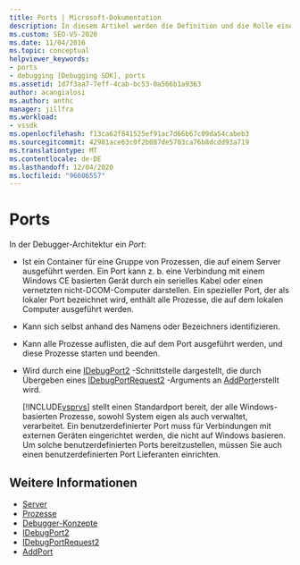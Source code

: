 ```yaml
---
title: Ports | Microsoft-Dokumentation
description: In diesem Artikel werden die Definition und die Rolle eines Ports in der Debugger-Architektur in Visual Studio beschrieben.
ms.custom: SEO-VS-2020
ms.date: 11/04/2016
ms.topic: conceptual
helpviewer_keywords:
- ports
- debugging [Debugging SDK], ports
ms.assetid: 1d7f3aa7-7eff-4cab-bc53-0a566b1a9363
author: acangialosi
ms.author: anthc
manager: jillfra
ms.workload:
- vssdk
ms.openlocfilehash: f13ca62f841525ef91ac7d66b67c09da54cabeb3
ms.sourcegitcommit: 42981ace63c0f2b087de5703ca76b8dcdd93a719
ms.translationtype: MT
ms.contentlocale: de-DE
ms.lasthandoff: 12/04/2020
ms.locfileid: "96606557"
---
```

# <a name="ports"></a>Ports
In der Debugger-Architektur ein *Port*:

- Ist ein Container für eine Gruppe von Prozessen, die auf einem Server ausgeführt werden. Ein Port kann z. b. eine Verbindung mit einem Windows CE basierten Gerät durch ein serielles Kabel oder einen vernetzten nicht-DCOM-Computer darstellen. Ein spezieller Port, der als lokaler Port bezeichnet wird, enthält alle Prozesse, die auf dem lokalen Computer ausgeführt werden.

- Kann sich selbst anhand des Namens oder Bezeichners identifizieren.

- Kann alle Prozesse auflisten, die auf dem Port ausgeführt werden, und diese Prozesse starten und beenden.

- Wird durch eine [IDebugPort2](../../extensibility/debugger/reference/idebugport2.md) -Schnittstelle dargestellt, die durch Übergeben eines [IDebugPortRequest2](../../extensibility/debugger/reference/idebugportrequest2.md) -Arguments an [AddPort](../../extensibility/debugger/reference/idebugportsupplier2-addport.md)erstellt wird.

  [!INCLUDE[vsprvs](../../code-quality/includes/vsprvs_md.md)] stellt einen Standardport bereit, der alle Windows-basierten Prozesse, sowohl System eigen als auch verwaltet, verarbeitet. Ein benutzerdefinierter Port muss für Verbindungen mit externen Geräten eingerichtet werden, die nicht auf Windows basieren. Um solche benutzerdefinierten Ports bereitzustellen, müssen Sie auch einen benutzerdefinierten Port Lieferanten einrichten.

## <a name="see-also"></a>Weitere Informationen
- [Server](../../extensibility/debugger/servers-visual-studio-sdk.md)
- [Prozesse](../../extensibility/debugger/processes.md)
- [Debugger-Konzepte](../../extensibility/debugger/debugger-concepts.md)
- [IDebugPort2](../../extensibility/debugger/reference/idebugport2.md)
- [IDebugPortRequest2](../../extensibility/debugger/reference/idebugportrequest2.md)
- [AddPort](../../extensibility/debugger/reference/idebugportsupplier2-addport.md)
